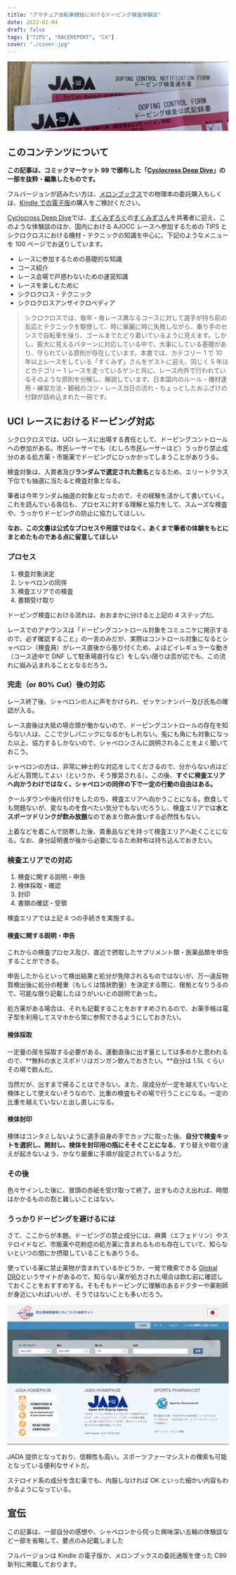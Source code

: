 ```yaml
---
title: "アマチュア自転車競技におけるドーピング検査体験談"
date: 2022-01-04
draft: false
tags: ["TIPS", "RACEREPORT", "CX"]
cover: "./cover.jpg"
---
```


![検査対象に選ばれると、通称赤紙が発行される](./cover.jpg)

## このコンテンツについて

**この記事は、コミックマーケット 99 で頒布した「[Cyclocross Deep Dive](https://amzn.to/3qJo6l8)」の一部を抜粋・編集したものです。**

フルバージョンが読みたい方は、[メロンブックス](https://www.melonbooks.co.jp/detail/detail.php?product_id=1163552)での物理本の委託購入もしくは、[Kindle での電子版](https://amzn.to/3qJo6l8)の購入をご検討ください。

<LinkBox url="https://www.amazon.co.jp/dp/B09NWBGVJD/" isAmazonLink />

<LinkBox url="https://www.melonbooks.co.jp/detail/detail.php?product_id=1163552" />

[Cyclocross Deep Dive](https://amzn.to/3qJo6l8)では、[すくみずろぐ](https://skmzlog.com/)の[すくみずさん](https://twitter.com/skmzmw)を共著者に迎え、このような体験談のほか、国内における AJOCC レースへ参加するための TIPS とシクロクロスにおける機材・テクニックの知識を中心に、下記のようなメニューを 100 ページでお送りしています。

- レースに参加するための基礎的な知識
- コース紹介
- レース会場で戸惑わないための運営知識
- レースを楽しむために
- シクロクロス・テクニック
- シクロクロスアンサイクロペディア

> シクロクロスでは、毎年・毎レース異なるコースに対して選手が持ち前の反応とテクニックを駆使して、時に華麗に時に失敗しながら、乗り手のセンスで自転車を操り、ゴールまでたどり着いているように見えます。しかし、膨大に見えるパターンに対応している中で、大事にしている基礎があり、守られている原則が存在しています。本書では、カテゴリー 1 で 10 年以上レースをしている「すくみず」さんをゲストに迎え、同じく 5 年ほどカテゴリー 1 レースを走っているゲンと共に、レース内外で行われているそのような原則を分解し、解説しています。日本国内のルール・機材運用・練習方法・観戦のコツ・レース当日の流れ・ちょっとしたおふざけの付録が詰め込まれた一冊です。

## UCI レースにおけるドーピング対応

シクロクロスでは、UCI レースに出場する責任として、ドーピングコントロールへの参加がある。市民レーサーでも（むしろ市民レーサーほど）うっかり禁止成分のある処方薬・市販薬でドーピングにひっかかってしまうことがありうる。

検査対象は、入賞者及び**ランダムで選定された数名**となるため、エリートクラス下位でも抽選に当たると検査対象となる。

筆者は今年ランダム抽選の対象となったので、その経験を活かして書いていく。これを読んでいる各位も、プロセスに対する理解と協力をして、スムーズな検査や、うっかりドーピングの防止に協力してほしい。

**なお、この文書は公式なプロセスや用語ではなく、あくまで筆者の体験をもとにまとめたものである点に留意してほしい**

### プロセス

1. 検査対象決定
2. シャペロンの同伴
3. 検査エリアでの検査
4. 書類受け取り

ドーピング検査における流れは、おおまかに分けると上記の 4 ステップだ。

レースでのアナウンスは「ドーピングコントロール対象をコミュニケに掲示するので、必ず確認すること」の一言のみだが、実際はコントロール対象になるとシャペロン（検査員）がレース直後から張り付くため、よほどイレギュラーな動き（コース途中で DNF して駐車場直行など）をしない限りは否が応でも、この流れに組み込まれることとなるだろう。

### 完走（or 80% Cut）後の対応

レース終了後、シャペロンの人に声をかけられ、ゼッケンナンバー及び氏名の確認が入る。

レース直後は大抵の場合頭が働かないので、ドーピングコントロールの存在を知らない人は、ここで少しパニックになるかもしれない。兎にも角にも対象になった以上、協力するしかないので、シャペロンさんに説明されることをよく聞いておこう。

シャペロンの方は、非常に紳士的な対応をしてくださるので、分からない点はどんどん質問してよい（というか、そう推奨される）。この後、**すぐに検査エリアへ向かうわけではなく、シャペロンの同伴の下で一定の行動の自由はある。**

クールダウンや後片付けをしたのち、検査エリアへ向かうことになる。飲食しても問題ないが、変なものを食べたい気分でもないだろうし、検査エリアでは**水とスポーツドリンクが飲み放題**なのであまり飲み食いする必然性もない。

上着などを着こんで防寒した後、貴重品などを持って検査エリアへ赴くことになる。なお、身分証明書が後から必要になるため財布は持ち込んでおきたい。

### 検査エリアでの対応

1. 検査に関する説明・申告
2. 検体採取・確認
3. 封印
4. 書類の確認・受領

検査エリアでは上記 4 つの手続きを実施する。

#### 検査に関する説明・申告

これからの検査プロセス及び、直近で摂取したサプリメント類・医薬品類を申告することができる。

申告したからといって検出結果と処分が免除されるものではないが、万一違反物質検出後に処分の軽重（もしくは情状酌量）を決定する際に、根拠となりうるので、可能な限り記載したほうがいいとの説明であった。

処方薬がある場合は、それも記載することをおすすめされるので、お薬手帳は電子型を利用してスマホから常に参照できるようにしておきたい。

#### 検体採取

一定量の尿を採取する必要がある。運動直後に出す量としては多めかと思われるので、**無料の水とスポドリはガンガン飲んでおきたい。**自分は 1.5L くらいその場で飲んだ。

当然だが、出すまで帰ることはできない。また、尿成分が一定を越えていないと検体として使えないそうなので、比重の検査もその場で行うことになる。一定の比重を越えていないと出し直しになる。

#### 検体封印

検体はコンタミしないように選手自身の手でカップに取った後、**自分で検査キットを選択し、開封し、検体を封印用の瓶にそそぐことになる**。すり替えや取り違えが起きないよう、かなり厳重に手順が設定されているようだ。

### その後

色々サインした後に、冒頭の赤紙を受け取って終了。出すものさえ出れば、時間はかかるものの割と難しいことはない。

### うっかりドーピングを避けるには

さて、ここからが本題。ドーピングの禁止成分には、麻黄（エフェドリン）やステロイドなど、市販薬や花粉症の処方薬に含まれるものも存在していて、知らないといつの間にか摂取していることもありうる。

使っている薬に禁止薬物が含まれているかどうか、一発で検索できる [Global DRO](https://www.globaldro.com/JP/search)というサイトがあるので、知らない薬が処方された場合は飲む前に確認しておくことをおすすめする。そもそもドーピングに理解のあるドクターや薬剤師が身近にいればいいが、そうではないことも多いだろう。

![Global DROは競技ごとの禁止物質を含んでいるか検索できる](./dro.jpg)

<LinkBox url="https://www.globaldro.com/JP/search" />

JADA 提供となっており、信頼性も高い。スポーツファーマシストの検索も可能となっている便利なサイトだ。

ステロイド系の成分を含む薬でも、内服しなければ OK といった細かい内容もわかるようになっている。

## 宣伝

この記事は、一部自分の感想や、シャペロンから伺った興味深い五輪の体験談など一部を省略して、要点のみ記載しました

フルバージョンは Kindle の電子版か、メロンブックスの委託通販を使った C99 新刊に掲載しております。

<LinkBox url="https://www.amazon.co.jp/dp/B09NWBGVJD/" isAmazonLink />

<LinkBox url="https://www.melonbooks.co.jp/detail/detail.php?product_id=1163552" />
